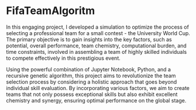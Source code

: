 # FifaTeamAlgoritm
In this engaging  project, I developed a simulation to optimize the process of selecting a professional team for a small contest - the University World Cup. The primary objective is to gain insights into the key factors, such as potential, overall performance, team chemistry, computational burden, and time constraints, involved in assembling a team of highly skilled individuals to compete effectively in this prestigious event.

Using the powerful combination of Jupyter Notebook, Python, and a recursive genetic algorithm, this project aims to revolutionize the team selection process by considering a holistic approach that goes beyond individual skill evaluation. By incorporating various factors, we aim to create teams that not only possess exceptional skills but also exhibit excellent chemistry and synergy, ensuring optimal performance on the global stage.
